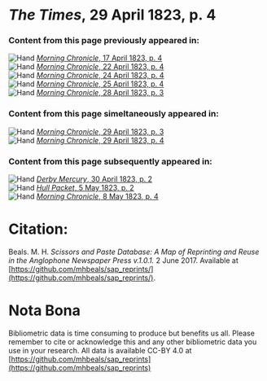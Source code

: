 # *The Times*, 29 April 1823, p. 4  
  
### Content from this page previously appeared in:  
![Hand](http://scissorsandpaste.net/wp-content/uploads/2017/06/smallhandpointer.png) [*Morning Chronicle*, 17 April 1823, p. 4](https://mhbeals.github.io/sap_html/Morning-Chronicle/Morning-Chronicle-17-April-1823-p-4)  
![Hand](http://scissorsandpaste.net/wp-content/uploads/2017/06/smallhandpointer.png) [*Morning Chronicle*, 22 April 1823, p. 4](https://mhbeals.github.io/sap_html/Morning-Chronicle/Morning-Chronicle-22-April-1823-p-4)  
![Hand](http://scissorsandpaste.net/wp-content/uploads/2017/06/smallhandpointer.png) [*Morning Chronicle*, 24 April 1823, p. 4](https://mhbeals.github.io/sap_html/Morning-Chronicle/Morning-Chronicle-24-April-1823-p-4)  
![Hand](http://scissorsandpaste.net/wp-content/uploads/2017/06/smallhandpointer.png) [*Morning Chronicle*, 25 April 1823, p. 4](https://mhbeals.github.io/sap_html/Morning-Chronicle/Morning-Chronicle-25-April-1823-p-4)  
![Hand](http://scissorsandpaste.net/wp-content/uploads/2017/06/smallhandpointer.png) [*Morning Chronicle*, 28 April 1823, p. 3](https://mhbeals.github.io/sap_html/Morning-Chronicle/Morning-Chronicle-28-April-1823-p-3)  
  
### Content from this page simeltaneously appeared in:  
![Hand](http://scissorsandpaste.net/wp-content/uploads/2017/06/smallhandpointer.png) [*Morning Chronicle*, 29 April 1823, p. 3](https://mhbeals.github.io/sap_html/Morning-Chronicle/Morning-Chronicle-29-April-1823-p-3)  
![Hand](http://scissorsandpaste.net/wp-content/uploads/2017/06/smallhandpointer.png) [*Morning Chronicle*, 29 April 1823, p. 4](https://mhbeals.github.io/sap_html/Morning-Chronicle/Morning-Chronicle-29-April-1823-p-4)  
  
### Content from this page subsequently appeared in:  
![Hand](http://scissorsandpaste.net/wp-content/uploads/2017/06/smallhandpointer.png) [*Derby Mercury*, 30 April 1823, p. 2](https://mhbeals.github.io/sap_html/Derby-Mercury/Derby-Mercury-30-April-1823-p-2)  
![Hand](http://scissorsandpaste.net/wp-content/uploads/2017/06/smallhandpointer.png) [*Hull Packet*, 5 May 1823, p. 2](https://mhbeals.github.io/sap_html/Hull-Packet/Hull-Packet-5-May-1823-p-2)  
![Hand](http://scissorsandpaste.net/wp-content/uploads/2017/06/smallhandpointer.png) [*Morning Chronicle*, 8 May 1823, p. 4](https://mhbeals.github.io/sap_html/Morning-Chronicle/Morning-Chronicle-8-May-1823-p-4)  


# Citation: 

Beals. M. H. *Scissors and Paste Database: A Map of Reprinting and Reuse in the Anglophone Newspaper Press v.1.0.1.* 2 June 2017. Available at [https://github.com/mhbeals/sap_reprints/](https://github.com/mhbeals/sap_reprints/). 

# Nota Bona

Bibliometric data is time consuming to produce but benefits us all. Please remember to cite or acknowledge this and any other bibliometric data you use in your research. All data is available CC-BY 4.0 at [https://github.com/mhbeals/sap_reprints](https://github.com/mhbeals/sap_reprints)